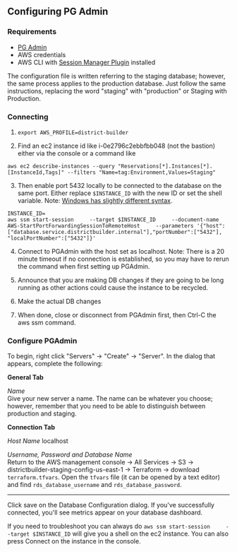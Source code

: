 ## Configuring PG Admin

### Requirements

- [PG Admin](https://www.pgadmin.org/)
- AWS credentials
- AWS CLI with [Session Manager Plugin](https://docs.aws.amazon.com/systems-manager/latest/userguide/session-manager-working-with-install-plugin.html) installed

The configuration file is written referring to the staging database; however, the same process applies to the production database. Just follow the same instructions, replacing the word "staging" with "production" or Staging with Production.


### Connecting
1. `export AWS_PROFILE=district-builder`

2. Find an ec2 instance id like i-0e2796c2ebbfbb048 (not the bastion) either via the console or a command like 

```
aws ec2 describe-instances --query "Reservations[*].Instances[*].[InstanceId,Tags]" --filters "Name=tag:Environment,Values=Staging"
```

3. Then enable port 5432 locally to be connected to the database on the same port. Either replace `$INSTANCE_ID` with the new ID or set the shell variable. Note: [Windows has slightly different syntax](https://docs.aws.amazon.com/systems-manager/latest/userguide/session-manager-working-with-sessions-start.html#sessions-remote-port-forwarding).

```
INSTANCE_ID=
aws ssm start-session     --target $INSTANCE_ID     --document-name AWS-StartPortForwardingSessionToRemoteHost     --parameters '{"host":["database.service.districtbuilder.internal"],"portNumber":["5432"], "localPortNumber":["5432"]}'
```

4. Connect to PGAdmin with the host set as localhost. Note: There is a 20 minute timeout if no connection is established, so you may have to rerun the command when first setting up PGAdmin.

5. Announce that you are making DB changes if they are going to be long running as other actions could cause the instance to be recycled.

6. Make the actual DB changes

7. When done, close or disconnect from PGAdmin first, then Ctrl-C the aws ssm command.

### Configure PGAdmin

To begin, right click "Servers" &#8594; "Create" &#8594; "Server". In the dialog that appears, complete the following:


**General Tab**

_Name_<br>
Give your new server a name. The name can be whatever you choose; however, remember that you need to be able to distinguish between production and staging.


**Connection Tab**

_Host Name_ localhost

_Username, Password and Database Name_<br>
Return to the AWS management console &#8594; All Services &#8594; S3 &#8594; districtbuilder-staging-config-us-east-1 &#8594; Terraform &#8594; download `terraform.tfvars`. Open the `tfvars` file (it can be opened by a text editor) and find `rds_database_username` and `rds_database_password`.

---

Click save on the Database Configuration dialog. If you've successfully connected, you'll see metrics appear on your database dashboard.

If you need to troubleshoot you can always do ```aws ssm start-session     --target $INSTANCE_ID``` will give you a shell on the ec2 instance. You can also press Connect on the instance in the console.